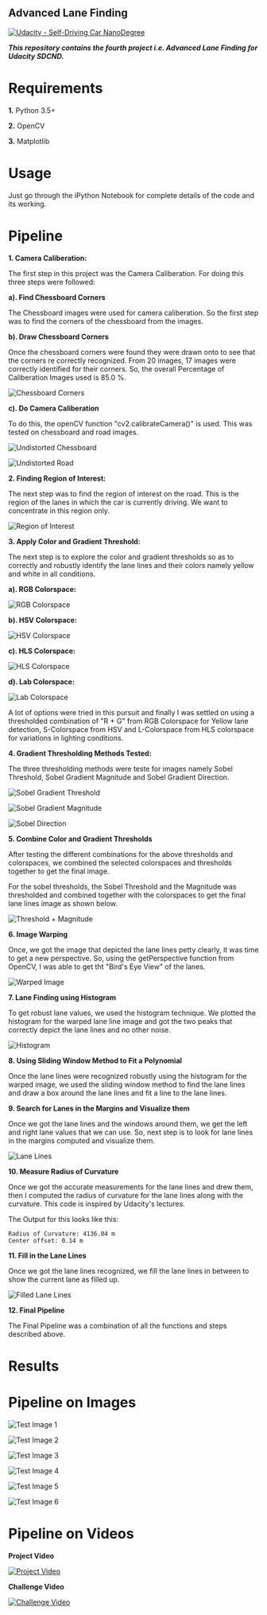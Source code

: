 ## Advanced Lane Finding
[![Udacity - Self-Driving Car NanoDegree](https://s3.amazonaws.com/udacity-sdc/github/shield-carnd.svg)](http://www.udacity.com/drive)

***This repository contains the fourth project i.e. Advanced Lane Finding for Udacity SDCND.***

# Requirements

**1.** Python 3.5+

**2.** OpenCV

**3.** Matplotlib


# Usage

Just go through the iPython Notebook for complete details of the code and its working.

# Pipeline

**1. Camera Caliberation:**

The first step in this project was the Camera Caliberation. For doing this three steps were followed:

**a). Find Chessboard Corners**

The Chessboard images were used for camera caliberation. So the first step was to find the corners of the chessboard from the images.

**b). Draw Chessboard Corners**

Once the chessboard corners were found they were drawn onto to see that the corners re correctly recognized. From 20 images, 17 images were correctly identified for their corners. So, the overall Percentage of Caliberation Images used is 85.0 %.

![Chessboard Corners](output_images/ChessboardCorners.png?raw=true "Chessboard Corners")    

**c). Do Camera Caliberation**

To do this, the openCV function "cv2.calibrateCamera()" is used. This was tested on chessboard and road images.

![Undistorted Chessboard](output_images/UndistortedCheckboard.png?raw=true "Undistorted Chessboard")   

![Undistorted Road](output_images/download.png?raw=true "Undistorted Road") 

**2. Finding Region of Interest:**

The next step was to find the region of interest on the road. This is the region of the lanes in which the car is currently driving. We want to concentrate in this region only.

![Region of Interest](output_images/ROI.png?raw=true "Region of Interest") 

**3. Apply Color and Gradient Threshold:**

The next step is to explore the color and gradient thresholds so as to correctly and robustly identify the lane lines and their colors namely yellow and white in all conditions.

**a). RGB Colorspace:**

![RGB Colorspace](output_images/rgb.png?raw=true "RGB Colorspace") 

**b). HSV Colorspace:**

![HSV Colorspace](output_images/hsv.png?raw=true "HSV Colorspace") 

**c). HLS Colorspace:**

![HLS Colorspace](output_images/hls.png?raw=true "HLS Colorspace") 

**d). Lab Colorspace:**

![Lab Colorspace](output_images/Lab.png?raw=true "Lab Colorspace") 

A lot of options were tried in this pursuit and finally I was settled on using a thresholded combination of "R + G" from RGB Colorspace for Yellow lane detection, S-Colorspace from HSV and L-Colorspace from HLS colorspace for variations in lighting conditions.

**4. Gradient Thresholding Methods Tested:**

The three thresholding methods were teste for images namely Sobel Threshold, Sobel Gradient Magnitude and Sobel Gradient Direction.

![Sobel Gradient Threshold](output_images/SobelGradient.png?raw=true "Sobel Gradient Threshold")

![Sobel Gradient Magnitude](output_images/sobelMag.png?raw=true "Sobel Gradient Magnitude")

![Sobel Direction](output_images/sobelDirection.png?raw=true "Sobel Direction")


**5. Combine Color and Gradient Thresholds**

After testing the different combinations for the above thresholds and colorspaces, we combined the selected colorspaces and thresholds together to get the final image.

For the sobel thresholds, the Sobel Threshold and the Magnitude was thresholded and combined together with the colorspaces to get the final lane lines image as shown below.

![Threshold + Magnitude](output_images/threshMag.png?raw=true "Threshold + Magnitude")

**6. Image Warping**

Once, we got the image that depicted the lane lines petty clearly, it was time to get a new perspective. So, using the getPerspective function from OpenCV, I was able to get tht "Bird's Eye View" of the lanes.

![Warped Image](output_images/warpedImage.png?raw=true "Warped Image")

**7. Lane Finding using Histogram**

To get robust lane values, we used the histogram technique. We plotted the histogram for the warped lane line image and got the two peaks that correctly depict the lane lines and no other noise.

![Histogram](output_images/histogram.png?raw=true "Histogram")

**8. Using Sliding Window Method to Fit a Polynomial**

Once the lane lines were recognized robustly using the histogram for the warped image, we used the sliding window method to find the lane lines and draw a box around the lane lines and fit a line to the lane lines.

**9. Search for Lanes in the Margins and Visualize them**

Once we got the lane lines and the windows around them, we get the left and right lane values that we can use. So, next step is to look for lane lines in the margins computed and visualize them.

![Lane Lines](output_images/lanes.png?raw=true "Lane Lines")

**10. Measure Radius of Curvature**

Once we got the accurate measurements for the lane lines and drew them, then I computed the radius of curvature for the lane lines along with the curvature. This code is inspired by Udacity's lectures.

The Output for this looks like this:

```
Radius of Curvature: 4136.04 m
Center offset: 0.14 m
```

**11. Fill in the Lane Lines**

Once we got the lane lines recognized, we fill the lane lines in between to show the current lane as filled up.

![Filled Lane Lines](output_images/lanesFill.png?raw=true "Filled Lane Lines")

**12. Final Pipeline**

The Final Pipeline was a combination of all the functions and steps described above.

# Results

# Pipeline on Images

![Test Image 1](output_images/final1.png?raw=true "Test Image 1")

![Test Image 2](output_images/final2.png?raw=true "Test Image 2")

![Test Image 3](output_images/final3.png?raw=true "Test Image 3")

![Test Image 4](output_images/final4.png?raw=true "Test Image 4")

![Test Image 5](output_images/final5.png?raw=true "Test Image 5")

![Test Image 6](output_images/final6.png?raw=true "Test Image 6")


# Pipeline on Videos

**Project Video**

[![Project Video](https://img.youtube.com/vi/VAK-iWkVRE0/0.jpg)](https://www.youtube.com/watch?v=VAK-iWkVRE0)


**Challenge Video**

[![Challenge Video](https://img.youtube.com/vi/72ZcjM0s2Q0/0.jpg)](https://www.youtube.com/watch?v=72ZcjM0s2Q0)

